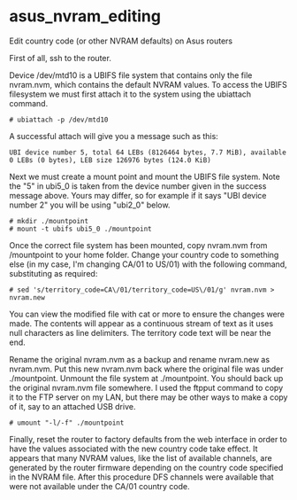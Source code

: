 # asus_nvram_editing
Edit country code (or other NVRAM defaults) on Asus routers

First of all, ssh to the router.

Device /dev/mtd10 is a UBIFS file system that contains only the file nvram.nvm, which contains the default NVRAM values. To access the UBIFS filesystem we must first attach it to the system using the ubiattach command.

    # ubiattach -p /dev/mtd10

A successful attach will give you a message such as this:

    UBI device number 5, total 64 LEBs (8126464 bytes, 7.7 MiB), available 0 LEBs (0 bytes), LEB size 126976 bytes (124.0 KiB)

Next we must create a mount point and mount the UBIFS file system. Note the "5" in ubi5_0 is taken from the device number given in the success message above. Yours may differ, so for example if it says "UBI device number 2" you will be using "ubi2_0" below.

    # mkdir ./mountpoint
    # mount -t ubifs ubi5_0 ./mountpoint

Once the correct file system has been mounted, copy nvram.nvm from /mountpoint to your home folder. Change your country code to something else (in my case, I'm changing CA/01 to US/01) with the following command, substituting as required:

    # sed 's/territory_code=CA\/01/territory_code=US\/01/g' nvram.nvm > nvram.new

You can view the modified file with cat or more to ensure the changes were made. The contents will appear as a continuous stream of text as it uses null characters as line delimiters. The territory code text will be near the end.

Rename the original nvram.nvm as a backup and rename nvram.new as nvram.nvm. Put this new nvram.nvm back where the original file was under ./mountpoint. Unmount the file system at ./mountpoint. You should back up the original nvram.nvm file somewhere. I used the ftpput command to copy it to the FTP server on my LAN, but there may be other ways to make a copy of it, say to an attached USB drive.
    
    # umount "-l/-f" ./mountpoint

Finally, reset the router to factory defaults from the web interface in order to have the values associated with the new country code take effect. It appears that many NVRAM values, like the list of available channels, are generated by the router firmware depending on the country code specified in the NVRAM file. After this procedure DFS channels were available that were not available under the CA/01 country code.
